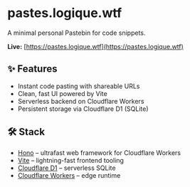 # pastes.logique.wtf

A minimal personal Pastebin for code snippets.

**Live:** [https://pastes.logique.wtf](https://pastes.logique.wtf)

## ✨ Features

- Instant code pasting with shareable URLs
- Clean, fast UI powered by Vite
- Serverless backend on Cloudflare Workers
- Persistent storage via Cloudflare D1 (SQLite)

## 🛠 Stack

- [Hono](https://hono.dev) – ultrafast web framework for Cloudflare Workers
- [Vite](https://vitejs.dev) – lightning-fast frontend tooling
- [Cloudflare D1](https://developers.cloudflare.com/d1/) – serverless SQLite
- [Cloudflare Workers](https://workers.cloudflare.com) – edge runtime